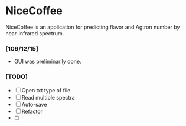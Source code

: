 # NiceCoffee
NiceCoffee is an application for predicting flavor and Agtron number by near-infrared spectrum.



### [109/12/15]

- GUI was preliminarily done.



### [TODO]

- [ ] Open txt type of file
- [ ] Read multiple spectra
- [ ] Auto-save
- [ ] Refactor
- [ ] 
